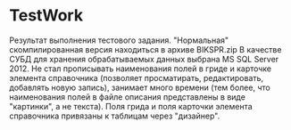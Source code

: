 # TestWork
Результат выполнения тестового задания.
"Нормальная" скомпилированная версия находиться в архиве BIKSPR.zip
В качестве СУБД для хранения обрабатываемых данных выбрана MS SQL Server 2012.
Не стал прописывать наименования полей в гриде и карточке элемента справочника (позволяет просматирать, редактировать, добавлять новую запись), занимает много времени (тем более, что наименования полей в файле описания представлены в виде "картинки", а не текста).
Поля грида и поля карточки элемента справочника привязаны к таблицам через "дизайнер".
